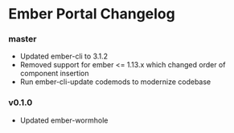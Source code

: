 # Ember Portal Changelog

### master

- Updated ember-cli to 3.1.2
- Removed support for ember <= 1.13.x which changed order of component insertion
- Run ember-cli-update codemods to modernize codebase

### v0.1.0

- Updated ember-wormhole
